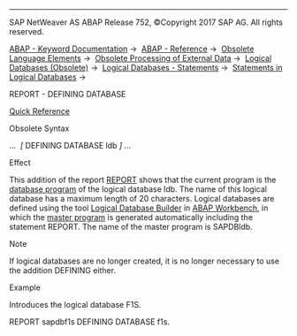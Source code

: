   

* * *

SAP NetWeaver AS ABAP Release 752, ©Copyright 2017 SAP AG. All rights reserved.

[ABAP - Keyword Documentation](javascript:call_link\('abenabap.htm'\)) →  [ABAP - Reference](javascript:call_link\('abenabap_reference.htm'\)) →  [Obsolete Language Elements](javascript:call_link\('abenabap_obsolete.htm'\)) →  [Obsolete Processing of External Data](javascript:call_link\('abendata_storage_obsolete.htm'\)) →  [Logical Databases (Obsolete)](javascript:call_link\('abenldb.htm'\)) →  [Logical Databases - Statements](javascript:call_link\('abenldb_abap_statements.htm'\)) →  [Statements in Logical Databases](javascript:call_link\('abenldb_statements.htm'\)) → 

REPORT - DEFINING DATABASE

[Quick Reference](javascript:call_link\('abapreport_shortref.htm'\))

Obsolete Syntax

...  *\[* DEFINING DATABASE ldb *\]* ...

Effect

This addition of the report [REPORT](javascript:call_link\('abapreport.htm'\)) shows that the current program is the [database program](javascript:call_link\('abendatabase_program_glosry.htm'\) "Glossary Entry") of the logical database ldb. The name of this logical database has a maximum length of 20 characters. Logical databases are defined using the tool [Logical Database Builder](javascript:call_link\('abenlogical_database_build_glosry.htm'\) "Glossary Entry") in [ABAP Workbench](javascript:call_link\('abenabap_workbench_glosry.htm'\) "Glossary Entry"), in which the [master program](javascript:call_link\('abenframe_program_glosry.htm'\) "Glossary Entry") is generated automatically including the statement REPORT. The name of the master program is SAPDBldb.

Note

If logical databases are no longer created, it is no longer necessary to use the addition DEFINING either.

Example

Introduces the logical database F1S.

REPORT sapdbf1s DEFINING DATABASE f1s.